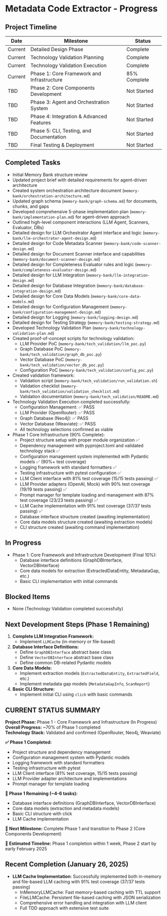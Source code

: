 # Metadata Code Extractor - Progress

## Project Timeline
| Date    | Milestone                                          | Status      |
|---------|----------------------------------------------------|-------------|
| Current | Detailed Design Phase                              | Complete    |
| Current | Technology Validation Planning                     | Complete    |
| Current | Technology Validation Execution                    | Complete    |
| Current | Phase 1: Core Framework and Infrastructure         | 85% Complete |
| TBD     | Phase 2: Core Components Development               | Not Started |
| TBD     | Phase 3: Agent and Orchestration System            | Not Started |
| TBD     | Phase 4: Integration & Advanced Features           | Not Started |
| TBD     | Phase 5: CLI, Testing, and Documentation           | Not Started |
| TBD     | Final Testing & Deployment                         | Not Started |

## Completed Tasks
- Initial Memory Bank structure review
- Updated project brief with detailed requirements for agent-driven architecture
- Created system orchestration architecture document (`memory-bank/orchestration-architecture.md`)
- Updated graph schema (`memory-bank/graph-schema.md`) for documents, chunks, and gaps
- Developed comprehensive 5-phase implementation plan (`memory-bank/implementation-plan.md`) for agent-driven approach
- Outlined high-level component interactions (LLM Agent, Scanners, Evaluator, DBs)
- Detailed design for LLM Orchestrator Agent interface and logic (`memory-bank/llm-orchestrator-agent-design.md`)
- Detailed design for Code Metadata Scanner (`memory-bank/code-scanner-design.md`)
- Detailed design for Document Scanner interface and capabilities (`memory-bank/document-scanner-design.md`)
- Detailed design for Completeness Evaluator rules and logic (`memory-bank/completeness-evaluator-design.md`)
- Detailed design for LLM Integration (`memory-bank/llm-integration-design.md`)
- Detailed design for Database Integration (`memory-bank/database-integration-design.md`)
- Detailed design for Core Data Models (`memory-bank/core-data-models.md`)
- Detailed design for Configuration Management (`memory-bank/configuration-management-design.md`)
- Detailed design for Logging (`memory-bank/logging-design.md`)
- Detailed design for Testing Strategy (`memory-bank/testing-strategy.md`)
- Developed Technology Validation Plan (`memory-bank/technology-validation-plan.md`)
- Created proof-of-concept scripts for technology validation:
  - LLM Provider PoC (`memory-bank/tech_validation/llm_poc.py`)
  - Graph Database PoC (`memory-bank/tech_validation/graph_db_poc.py`)
  - Vector Database PoC (`memory-bank/tech_validation/vector_db_poc.py`)
  - Configuration PoC (`memory-bank/tech_validation/config_poc.py`)
- Created validation framework:
  - Validation script (`memory-bank/tech_validation/run_validation.sh`)
  - Validation checklist (`memory-bank/tech_validation/validation_checklist.md`)
  - Validation documentation (`memory-bank/tech_validation/README.md`)
- Technology Validation Execution completed successfully:
  - Configuration Management: ✅ PASS
  - LLM Provider (OpenRouter): ✅ PASS 
  - Graph Database (Neo4j): ✅ PASS
  - Vector Database (Weaviate): ✅ PASS
  - All technology selections confirmed as viable
- Phase 1 Core Infrastructure (90% Complete):
  - Project structure setup with proper module organization ✅
  - Dependency management with pyproject.toml and validated technology stack ✅
  - Configuration management system implemented with Pydantic models ✅ (90%+ test coverage)
  - Logging framework with standard formatters ✅
  - Testing infrastructure with pytest configuration ✅
  - LLM Client interface with 81% test coverage (15/15 tests passing) ✅
  - LLM Provider adapters (OpenAI, Mock) with 90% test coverage (19/19 tests passing) ✅
  - Prompt manager for template loading and management with 87% test coverage (23/23 tests passing) ✅
  - LLM Cache implementation with 91% test coverage (37/37 tests passing) ✅
  - Database interface structure created (awaiting implementation)
  - Core data models structure created (awaiting extraction models)
  - CLI structure created (awaiting command implementation)

## In Progress
- Phase 1: Core Framework and Infrastructure Development (Final 10%):
    - Database interface definitions (GraphDBInterface, VectorDBInterface)
    - Core data models for extraction (ExtractedDataEntity, MetadataGap, etc.)
    - Basic CLI implementation with initial commands

## Blocked Items
- None (Technology Validation completed successfully)

## Next Development Steps (Phase 1 Remaining)
1.  **Complete LLM Integration Framework:**
    *   Implement `LLMCache` (in-memory or file-based)
2.  **Database Interface Definitions:**
    *   Define `GraphDBInterface` abstract base class
    *   Define `VectorDBInterface` abstract base class  
    *   Define common DB-related Pydantic models
3.  **Core Data Models:**
    *   Implement extraction models (`ExtractedDataEntity`, `ExtractedField`, etc.)
    *   Implement metadata gap models (`MetadataGapInfo`, `ScanReport`)
4.  **Basic CLI Structure:**
    *   Implement initial CLI using `click` with basic commands 

## CURRENT STATUS SUMMARY

**Project Phase:** Phase 1 - Core Framework and Infrastructure (In Progress)  
**Overall Progress:** ~70% of Phase 1 completed  
**Technology Stack:** Validated and confirmed (OpenRouter, Neo4j, Weaviate)

**✅ Phase 1 Completed:**
- Project structure and dependency management
- Configuration management system with Pydantic models
- Logging framework with standard formatters  
- Testing infrastructure with pytest
- LLM Client interface (81% test coverage, 15/15 tests passing)
- LLM Provider adapter architecture and implementations
- Prompt manager for template loading

**🔄 Phase 1 Remaining (~4-6 tasks):**
- Database interface definitions (GraphDBInterface, VectorDBInterface)
- Core data models (extraction and metadata models)
- Basic CLI structure with click
- LLM Cache implementation

**🎯 Next Milestone:** Complete Phase 1 and transition to Phase 2 (Core Components Development)

**📅 Estimated Timeline:** Phase 1 completion within 1 week, Phase 2 start by early February 2025

## Recent Completion (January 26, 2025)
- **LLM Cache Implementation**: Successfully implemented both in-memory and file-based LLM caching with 91% test coverage (37/37 tests passing)
  - InMemoryLLMCache: Fast memory-based caching with TTL support
  - FileLLMCache: Persistent file-based caching with JSON serialization
  - Comprehensive error handling and integration with LLM client
  - Full TDD approach with extensive test suite 